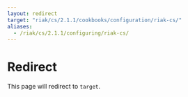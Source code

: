 ```yaml
---
layout: redirect
target: "riak/cs/2.1.1/cookbooks/configuration/riak-cs/"
aliases:
  - /riak/cs/2.1.1/configuring/riak-cs/
---
```


# Redirect

This page will redirect to `target`.
